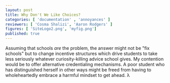 ```yaml
---
layout: post
title: Why Don't We Like Choices?
categories: [ 'documentation' , 'annoyances' ]
reviewers: [ 'Cosma Shalizi', 'Aaron Rodgers' ]
figures: [ 'SiteLogo2.png', 'myfig.png']
published: true
--- 
```


Assuming that schools *are* the problem, the answer might not be "fix schools"
but to change incentive structures which drive students to take less seriously
whatever curiosity-killing advice school gives. My contention would be to offer
alternative credentialing mechanisms. A poor student who has distinguished
herself in other ways might be freed from having to wholeheartedly embrace a
harmful mindset to get ahead. 
<span id="lambda">&#x3BB;</span>
